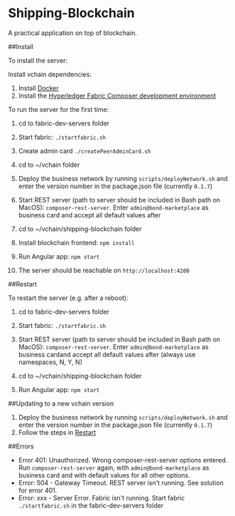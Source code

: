 # Shipping-Blockchain

A practical application on top of blockchain.


##Install

To install the server:

Install vchain dependencies:

1. Install [Docker](https://www.docker.com/community-edition)
2. Install the [Hyperledger Fabric Composer development environment](https://hyperledger.github.io/composer/latest/installing/development-tools.html) 

To run the server for the first time:

1. cd to fabric-dev-servers folder

2. Start fabric: ```./startfabric.sh``` 

3. Create admin card ```./createPeerAdminCard.sh``` 

4. cd to ~/vchain folder

5. Deploy the business network by running ```scripts/deployNetwork.sh``` and enter the version number in the package.json file (currently ```0.1.7```)

6. Start REST server (path to server should be included in Bash path on MacOS): ```composer-rest-server```. Enter ```admin@bond-marketplace``` as business card and accept all default values after

7. cd to ~/vchain/shipping-blockchain folder

8. Install blockchain frontend: ```npm install```

9. Run Angular app: ```npm start```

10. The server should be reachable on ```http://localhost:4200```

##Restart

To restart the server (e.g. after a reboot):

1. cd to fabric-dev-servers folder

2. Start fabric: ```./startfabric.sh``` 

3. Start REST server (path to server should be included in Bash path on MacOS): ```composer-rest-server```. Enter ```admin@bond-marketplace``` as business cardand accept all default values after (always use namespaces, N, Y, N)

7. cd to ~/vchain/shipping-blockchain folder

8. Run Angular app: ```npm start```

##Updating to a new vchain version
1. Deploy the business network by running ```scripts/deployNetwork.sh``` and enter the version number in the package.json file (currently ```0.1.7```)
2. Follow the steps in [Restart](#restart)

##Errors
- Error 401: Unauthorized. Wrong composer-rest-server options entered. Run ```composer-rest-server``` again, with ```admin@bond-marketplace``` as business card and with default values for all other options.
- Error: 504 - Gateway Timeout. REST server isn't running. See solution for error 401.
- Error: xxx - Server Error. Fabric isn't running. Start fabric ```./startfabric.sh``` in the fabric-dev-servers folder